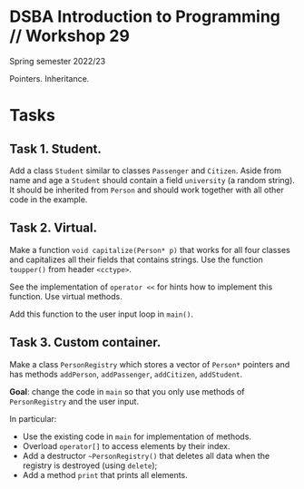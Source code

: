 # DSBA Introduction to Programming // Workshop 29

Spring semester 2022/23

Pointers. Inheritance.

# Tasks

## Task 1. Student.

Add a class `Student` similar to classes `Passenger` and `Citizen`. Aside from name and age a `Student` should contain a field `university` (a random string). It should be inherited from `Person` and should work together with all other code in the example.

## Task 2. Virtual.

Make a function `void capitalize(Person* p)` that works for all four classes and capitalizes all their fields that contains strings. Use the function `toupper()` from header `<cctype>`.

See the implementation of `operator <<` for hints how to implement this function. Use virtual methods.

Add this function to the user input loop in `main()`.

## Task 3. Custom container.

Make a class `PersonRegistry` which stores a vector of `Person*` pointers and has methods `addPerson`, `addPassenger`, `addCitizen`, `addStudent`.

**Goal**: change the code in `main` so that you only use methods of `PersonRegistry` and the user input.

In particular:

- Use the existing code in `main` for implementation of methods.
- Overload `operator[]` to access elements by their index.
- Add a destructor `~PersonRegistry()` that deletes all data when the registry is destroyed (using `delete`);
- Add a method `print` that prints all elements.
